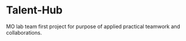# Talent-Hub
MO lab team first project for purpose of applied practical teamwork and collaborations.
